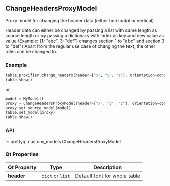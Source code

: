 ## ChangeHeadersProxyModel

Proxy model for changing the header data (either horizontal or vertical).

Header data can either be changed by passing a list with same length as source length or by passing a dictionary with index as key and new value as value (Example: {1: "abc", 3: "def"} changes section 1 to "abc" and section 3 to "def")
Apart from the regular use case of changing the text, the other roles can be changed to.

### Example

```py
table.proxifier.change_headers(header=["x", "y", "z"], orientation=constants.HORIZONTAL, role=constants.DISPLAY_ROLE)
table.show()
```
or

```py
model = MyModel()
proxy = ChangeHeadersProxyModel(header=["x", "y", "z"], orientation=constants.VERTICAL)
proxy.set_source_model(model)
table.set_model(proxy)
table.show()
```

### API

::: prettyqt.custom_models.ChangeHeadersProxyModel

### Qt Properties

| Qt Property  | Type            | Description                  |
| -------------|-----------------|------------------------------|
| **header**   | `dict` or `list`| Default font for whole table |
